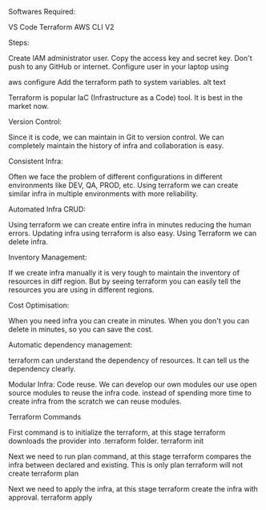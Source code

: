 
Softwares Required:

VS Code
Terraform
AWS CLI V2

Steps:

Create IAM administrator user. Copy the access key and secret key. Don't push to any GitHub or internet.
Configure user in your laptop using

aws configure
Add the terraform path to system variables.
alt text

Terraform is popular IaC (Infrastructure as a Code) tool. It is best in the market now.

Version Control:

Since it is code, we can maintain in Git to version control. We can completely maintain the history of infra and collaboration is easy.

Consistent Infra:

Often we face the problem of different configurations in different environments like DEV, QA, PROD, etc. Using terraform we can create similar infra in multiple environments with more reliability.

Automated Infra CRUD:

Using terraform we can create entire infra in minutes reducing the human errors. Updating infra using terraform is also easy. Using Terraform we can delete infra.

Inventory Management:

If we create infra manually it is very tough to maintain the inventory of resources in diff region. But by seeing terraform you can easily tell the resources you are using in different regions.

Cost Optimisation:

When you need infra you can create in minutes. When you don't you can delete in minutes, so you can save the cost.

Automatic dependency management:

terraform can understand the dependency of resources. It can tell us the dependency clearly.

Modular Infra:
Code reuse. We can develop our own modules our use open source modules to reuse the infra code. instead of spending more time to create infra from the scratch we can reuse modules.

Terraform Commands

First command is to initialize the terraform, at this stage terraform downloads the provider into .terraform folder.
terraform init

Next we need to run plan command, at this stage terraform compares the infra between declared and existing. This is only plan terraform will not create
terraform plan

Next we need to apply the infra, at this stage terraform create the infra with approval.
terraform apply
